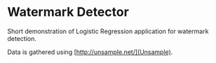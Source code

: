 # Watermark Detector

Short demonstration of Logistic Regression application for watermark detection.

Data is gathered using [http://unsample.net/](Unsample).